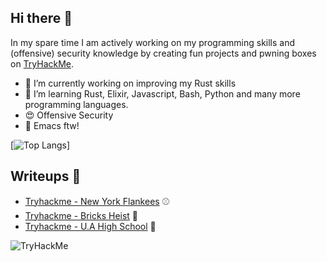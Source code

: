 ## Hi there 👋

In my spare time I am actively working on my programming skills and (offensive) security knowledge by creating fun projects and pwning boxes on [TryHackMe](https://tryhackme.com/p/12323fdsverv).

- :crab: I’m currently working on improving my Rust skills
- :dizzy: I’m learning Rust, Elixir, Javascript, Bash, Python and many more programming languages.
- :heart_eyes: Offensive Security
- :purple_heart: Emacs ftw!

[![Top Langs](https://github-readme-stats.vercel.app/api/top-langs/?username=50022445&theme=dracula&langs_count=8&layout=compact)]

## Writeups 🤩
- [Tryhackme - New York Flankees](https://github.com/50022445/writeups/blob/main/tryhackme/new-york-flankees/index.md) ⚾
- [Tryhackme - Bricks Heist](https://github.com/50022445/writeups/blob/main/tryhackme/bricks/index.md) 🧱
- [Tryhackme - U.A High School](https://github.com/50022445/writeups/blob/main/tryhackme/U.A%20High%20School/index.md) 🏫


<img src="https://tryhackme-badges.s3.amazonaws.com/12323fdsverv.png" alt="TryHackMe">
